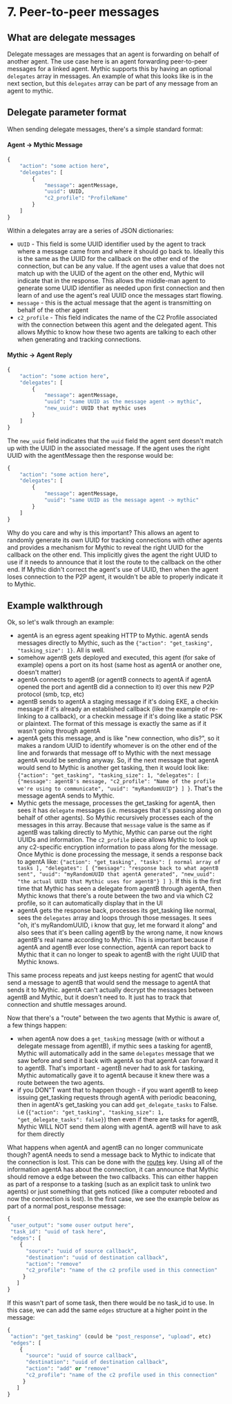 # 7. Peer-to-peer messages

## What are delegate messages

Delegate messages are messages that an agent is forwarding on behalf of another agent. The use case here is an agent forwarding peer-to-peer messages for a linked agent. Mythic supports this by having an optional `delegates` array in messages. An example of what this looks like is in the next section, but this `delegates` array can be part of any message from an agent to mythic.

## Delegate parameter format

When sending delegate messages, there's a simple standard format:

#### Agent -> Mythic Message

```python
{
    "action": "some action here",
    "delegates": [
        {
            "message": agentMessage,
            "uuid": UUID,
            "c2_profile": "ProfileName"
        }
    ]
}
```

Within a delegates array are a series of JSON dictionaries:

* `UUID` - This field is some UUID identifier used by the agent to track where a message came from and where it should go back to. Ideally this is the same as the UUID for the callback on the other end of the connection, but can be any value. If the agent uses a value that does not match up with the UUID of the agent on the other end, Mythic will indicate that in the response. This allows the middle-man agent to generate some UUID identifier as needed upon first connection and then learn of and use the agent's real UUID once the messages start flowing.
* `message` - this is the actual message that the agent is transmitting on behalf of the other agent
* `c2_profile` - This field indicates the name of the C2 Profile associated with the connection between this agent and the delegated agent. This allows Mythic to know how these two agents are talking to each other when generating and tracking connections.

#### Mythic -> Agent Reply

```python
{
    "action": "some action here",
    "delegates": [
        {
            "message": agentMessage,
            "uuid": "same UUID as the message agent -> mythic",
            "new_uuid": UUID that mythic uses
        }
    ]
}
```

The `new_uuid` field indicates that the `uuid` field the agent sent doesn't match up with the UUID in the associated message. If the agent uses the right UUID with the agentMessage then the response would be:

```python
{
    "action": "some action here",
    "delegates": [
        {
            "message": agentMessage,
            "uuid": "same UUID as the message agent -> mythic"
        }
    ]
}
```

Why do you care and why is this important? This allows an agent to randomly generate its own UUID for tracking connections with other agents and provides a mechanism for Mythic to reveal the right UUID for the callback on the other end. This implicitly gives the agent the right UUID to use if it needs to announce that it lost the route to the callback on the other end. If Mythic didn't correct the agent's use of UUID, then when the agent loses connection to the P2P agent, it wouldn't be able to properly indicate it to Mythic.

## Example walkthrough

Ok, so let's walk through an example:

* agentA is an egress agent speaking HTTP to Mythic. agentA sends messages directly to Mythic, such as the `{"action": "get_tasking", "tasking_size": 1}`. All is well.
* somehow agentB gets deployed and executed, this agent (for sake of example) opens a port on its host (same host as agentA or another one, doesn't matter)
* agentA connects to agentB (or agentB connects to agentA if agentA opened the port and agentB did a connection to it) over this new P2P protocol (smb, tcp, etc)
* agentB sends to agentA a staging message if it's doing EKE, a checkin message if it's already an established callback (like the example of re-linking to a callback), or a checkin message if it's doing like a static PSK or plaintext. The format of this message is exactly the same as if it wasn't going through agentA
* agentA gets this message, and is like "new connection, who dis?", so it makes a random UUID to identify whomever is on the other end of the line and forwards that message off to Mythic with the next message agentA would be sending anyway. So, if the next message that agentA would send to Mythic is another get tasking, then it would look like: `{"action": "get_tasking", "tasking_size": 1, "delegates": [ {"message": agentB's message, "c2_profile": "Name of the profile we're using to communicate", "uuid": "myRandomUUID"} ] }`. That's the message agentA sends to Mythic.
* Mythic gets the message, processes the get\_tasking for agentA, then sees it has `delegate` messages (i.e. messages that it's passing along on behalf of other agents). So Mythic recursively processes each of the messages in this array. Because that `message` value is the same as if agentB was talking directly to Mythic, Mythic can parse out the right UUIDs and information. The `c2_profile` piece allows Mythic to look up any c2-specific encryption information to pass along for the message. Once Mythic is done processing the message, it sends a response back to agentA like: `{"action": "get_tasking", "tasks": [ normal array of tasks ], "delegates": [ {"message": "response back to what agentB sent", "uuid": "myRandomUUID that agentA generated", "new_uuid": "the actual UUID that Mythic uses for agentB"} ] }`. If this is the first time that Mythic has seen a delegate from agentB through agentA, then Mythic knows that there's a route between the two and via which C2 profile, so it can automatically display that in the UI
* agentA gets the response back, processes its get\_tasking like normal, sees the `delegates` array and loops through those messages. It sees "oh, it's myRandomUUID, i know that guy, let me forward it along" and also sees that it's been calling agentB by the wrong name, it now knows agentB's real name according to Mythic. This is important because if agentA and agentB ever lose connection, agentA can report back to Mythic that it can no longer to speak to agentB with the right UUID that Mythic knows.

This same process repeats and just keeps nesting for agentC that would send a message to agentB that would send the message to agentA that sends it to Mythic. agentA can't actually decrypt the messages between agentB and Mythic, but it doesn't need to. It just has to track that connection and shuttle messages around.

Now that there's a "route" between the two agents that Mythic is aware of, a few things happen:

* when agentA now does a `get_tasking` message (with or without a delegate message from agentB), if mythic sees a tasking for agentB, Mythic will automatically add in the same `delegates` message that we saw before and send it back with agentA so that agentA can forward it to agentB. That's important - agentB never had to ask for tasking, Mythic automatically gave it to agentA because it knew there was a route between the two agents.
* if you DON"T want that to happen though - if you want agentB to keep issuing get\_tasking requests through agentA with periodic beaconing, then in agentA's get\_tasking you can add `get_delegate_tasks` to False. i.e (`{"action": "get_tasking", "tasking_size": 1, "get_delegate_tasks": false}`) then even if there are tasks for agentB, Mythic WILL NOT send them along with agentA. agentB will have to ask for them directly

What happens when agentA and agentB can no longer communicate though? agentA needs to send a message back to Mythic to indicate that the connection is lost. This can be done with the [routes](../../../hooking-features/linking-agents/action-p2p\_info.md) key. Using all of the information agentA has about the connection, it can announce that Mythic should remove a edge between the two callbacks. This can either happen as part of a response to a tasking (such as an explicit task to unlink two agents) or just something that gets noticed (like a computer rebooted and now the connection is lost). In the first case, we see the example below as part of a normal post\_response message:

```python
{
 "user_output": "some ouser output here",
 "task_id": "uuid of task here",
 "edges": [
    {
      "source": "uuid of source callback",
      "destination": "uuid of destination callback",
      "action": "remove"
      "c2_profile": "name of the c2 profile used in this connection"
     }
   ]
}
```

If this wasn't part of some task, then there would be no task\_id to use. In this case, we can add the same `edges` structure at a higher point in the message:

```python
{
 "action": "get_tasking" (could be "post_response", "upload", etc)
 "edges": [
    {
      "source": "uuid of source callback",
      "destination": "uuid of destination callback",
      "action": "add" or "remove"
      "c2_profile": "name of the c2 profile used in this connection"
     }
   ]
}
```
